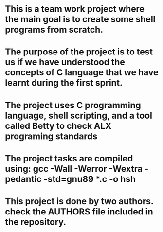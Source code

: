 # This is a team work project where the main goal is to create some shell programs from scratch.

# The purpose of the project is to test us if we have understood the concepts of C language that we have learnt during the first sprint.

# The project uses C programming language, shell scripting, and a tool called Betty to check ALX programing standards

# The project tasks are compiled using: gcc -Wall -Werror -Wextra -pedantic -std=gnu89 *.c -o hsh

# This project is done by two authors. check the AUTHORS file included in the repository.
